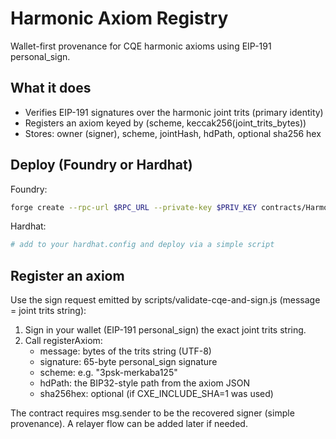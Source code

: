 # Harmonic Axiom Registry

Wallet-first provenance for CQE harmonic axioms using EIP-191 personal_sign.

## What it does

- Verifies EIP-191 signatures over the harmonic joint trits (primary identity)
- Registers an axiom keyed by (scheme, keccak256(joint_trits_bytes))
- Stores: owner (signer), scheme, jointHash, hdPath, optional sha256 hex

## Deploy (Foundry or Hardhat)

Foundry:

```bash
forge create --rpc-url $RPC_URL --private-key $PRIV_KEY contracts/HarmonicAxiomRegistry.sol:HarmonicAxiomRegistry
```

Hardhat:

```bash
# add to your hardhat.config and deploy via a simple script
```

## Register an axiom

Use the sign request emitted by scripts/validate-cqe-and-sign.js (message =
joint trits string):

1) Sign in your wallet (EIP-191 personal_sign) the exact joint trits string.
2) Call registerAxiom:
   - message: bytes of the trits string (UTF-8)
   - signature: 65-byte personal_sign signature
   - scheme: e.g. "3psk-merkaba125"
   - hdPath: the BIP32-style path from the axiom JSON
   - sha256hex: optional (if CXE_INCLUDE_SHA=1 was used)

The contract requires msg.sender to be the recovered signer (simple
provenance). A relayer flow can be added later if needed.
